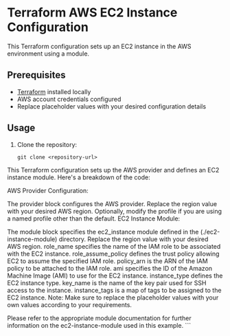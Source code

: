 # Terraform AWS EC2 Instance Configuration

This Terraform configuration sets up an EC2 instance in the AWS environment using a module.

## Prerequisites

- [Terraform](https://www.terraform.io/downloads.html) installed locally
- AWS account credentials configured
- Replace placeholder values with your desired configuration details

## Usage

1. Clone the repository:

   ```shell
   git clone <repository-url>

This Terraform configuration sets up the AWS provider and defines an EC2 instance module. Here's a breakdown of the code:

AWS Provider Configuration:

The provider block configures the AWS provider.
Replace the region value with your desired AWS region.
Optionally, modify the profile if you are using a named profile other than the default.
EC2 Instance Module:

The module block specifies the ec2_instance module defined in the (./ec2-instance-module) directory.
Replace the region value with your desired AWS region.
role_name specifies the name of the IAM role to be associated with the EC2 instance.
role_assume_policy defines the trust policy allowing EC2 to assume the specified IAM role.
policy_arn is the ARN of the IAM policy to be attached to the IAM role.
ami specifies the ID of the Amazon Machine Image (AMI) to use for the EC2 instance.
instance_type defines the EC2 instance type.
key_name is the name of the key pair used for SSH access to the instance.
instance_tags is a map of tags to be assigned to the EC2 instance.
Note: Make sure to replace the placeholder values with your own values according to your requirements.

Please refer to the appropriate module documentation for further information on the ec2-instance-module used in this example. ```
